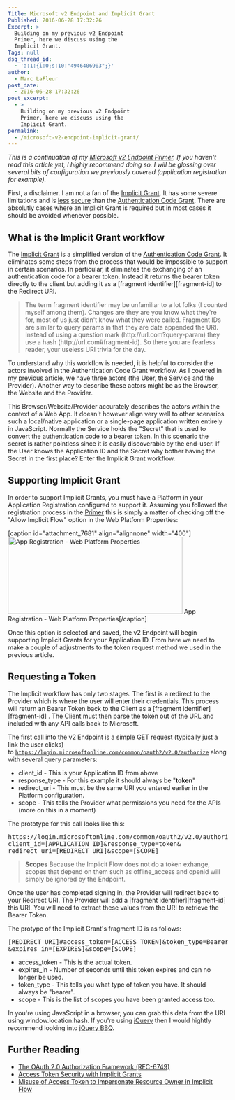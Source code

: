 ```yaml
---
Title: Microsoft v2 Endpoint and Implicit Grant
Published: 2016-06-28 17:32:26
Excerpt: >
  Building on my previous v2 Endpoint
  Primer, here we discuss using the
  Implicit Grant.
Tags: null
dsq_thread_id:
  - 'a:1:{i:0;s:10:"4946406903";}'
author:
  - Marc LaFleur
post_date:
  - 2016-06-28 17:32:26
post_excerpt:
  - >
    Building on my previous v2 Endpoint
    Primer, here we discuss using the
    Implicit Grant.
permalink:
  - /microsoft-v2-endpoint-implicit-grant/
---
```

<em>This is a continuation of my <a href="http://massivescale.com/microsoft-v2-endpoint-primer">Microsoft v2 Endpoint Primer</a>. If you haven't read this article yet, I highly recommend doing so. I will be glossing over several bits of configuration we previously covered (application registration for example).</em>

First, a disclaimer. I am not a fan of the <a href="http://tools.ietf.org/html/rfc6749#section-1.3.2">Implicit Grant</a>. It has some severe limitations and is <a href="http://tools.ietf.org/html/rfc6749#section-10.3">less</a> <a href="http://tools.ietf.org/html/rfc6749#section-10.16">secure</a> than the <a href="http://tools.ietf.org/html/rfc6749#section-1.3.1">Authentication Code Grant</a>. There are absolutly cases where an Implicit Grant is required but in most cases it should be avoided whenever possible.

<h2>What is the Implicit Grant workflow</h2>

The <a href="http://tools.ietf.org/html/rfc6749#section-1.3.2">Implicit Grant</a> is a simplified version of the <a href="http://tools.ietf.org/html/rfc6749#section-1.3.1">Authentication Code Grant</a>. It eliminates some steps from the process that would be impossible to support in certain scenarios. In particular, it eliminates the exchanging of an authentication code for a bearer token. Instead it returns the bearer token directly to the client but adding it as a [fragment identifier][fragment-id] to the Redirect URI.

<blockquote>
  The term fragment identifier may be unfamiliar to a lot folks (I counted myself among them). Changes are they are you know what they're for,  most of us just didn't know what they were called. Fragment IDs are similar to query params in that they are data appended the URI. Instead of using a question mark (http://url.com?query-param) they use a hash (http://url.com#fragment-id). So there you are fearless reader, your useless URI trivia for the day.
</blockquote>

To understand why this workflow is needed, it is helpful to consider the actors involved in the Authentication Code Grant workflow. As I covered in my <a href="http://massivescale.com/microsoft-v2-endpoint-primer">previous article</a>, we have three actors (the User, the Service and the Provider). Another way to describe these actors might be as the Browser, the Website and the Provider.

This Browser/Website/Provider accurately describes the actors within the context of a Web App. It doesn't however align very well to other scenarios such a local/native application or a single-page application written entirely in JavaScript. Normally the Service holds the "Secret" that is used to convert the authentication code to a bearer token. In this scenario the secret is rather pointless since it is easily discoverable by the end-user. If the User knows the Application ID and the Secret why bother having the Secret in the first place? Enter the Implicit Grant workflow.

<h2>Supporting Implicit Grant</h2>

In order to support Implicit Grants, you must have a Platform in your Application Registration configured to support it. Assuming you followed the registration process in the <a href="http://massivescale.com/microsoft-v2-endpoint-primer">Primer</a> this is simply a matter of checking off the "Allow Implicit Flow" option in the Web Platform Properties:

[caption id="attachment_7681" align="alignnone" width="400"]<img src="https://massivescale.blob.core.windows.net/blogmedia/2016/06/apps-dev-web-platform.png" alt="App Registration - Web Platform Properties" width="400" height="176" class="size-full wp-image-7681" /> App Registration - Web Platform Properties[/caption]

Once this option is selected and saved, the v2 Endpoint will begin supporting Implicit Grants for your Application ID. From here we need to make a couple of adjustments to the token request method we used in the previous article.

<h2>Requesting a Token</h2>

The Implicit workflow has only two stages. The first is a redirect to the Provider which is where the user will enter their credentials. This process will return an Bearer Token  back to the Client as a [fragment identifier][fragment-id] . The Client must then parse the token out of the URL and included with any API calls back to Microsoft.

The first call into the v2 Endpoint is a simple GET request (typically just a link the user clicks) to <code>https://login.microsoftonline.com/common/oauth2/v2.0/authorize</code> along with several query parameters:

<ul>
<li>client_id - This is your Application ID from above</li>
<li>response_type - For this example it should always be "<strong>token</strong>" </li>
<li>redirect_uri - This must be the same URI you entered earlier in the Platform configuration.</li>
<li>scope - This tells the Provider what permissions you need for the APIs (more on this in a moment)</li>
</ul>

The prototype for this call looks like this:

<pre>https://login.microsoftonline.com/common/oauth2/v2.0/authorize?
client_id=[APPLICATION ID]&amp;response_type=token&amp;
redirect_uri=[REDIRECT URI]&amp;scope=[SCOPE]</pre>

<blockquote>
  <strong>Scopes</strong>
  Because the Implicit Flow does not do a token exhange, scopes that depend on them such as offline_access and openid will simply be ignored by the Endpoint.
</blockquote>

Once the user has completed signing in, the Provider will redirect back to your Redirect URI. The Provider will add a [fragment identifier][fragment-id]   this URI.  You will need to extract these values from the URI to retrieve the Bearer Token.

The protype of the Implicit Grant's fragment ID is as follows:

<pre>[REDIRECT URI]#access_token=[ACCESS TOKEN]&token_type=Bearer
&expires_in=[EXPIRES]&scope=[SCOPE]</pre>

<ul>
<li>access_token - This is the actual token.</li>
<li>expires_in - Number of seconds until this token expires and can no longer be used.</li>
<li>token_type - This tells you what type of token you have. It should always be "bearer".</li>
<li>scope - This is the list of scopes you have been granted access too.</li>
</ul>

In you're using JavaScript in a browser, you can grab this data from the URI using window.location.hash. If you're using <a href="http://jquery.org">jQuery</a> then I would hightly recommend looking into <a href="http://benalman.com/projects/jquery-bbq-plugin/">jQuery BBQ</a>.

<h2>Further Reading</h2>

<ul>
<li><a href="http://tools.ietf.org/html/rfc6749">The OAuth 2.0 Authorization Framework (RFC-6749)</a></li>
<li><a href="http://tools.ietf.org/html/rfc6749#section-10.3">Access Token Security with Implicit Grants</a></li>
<li><a href="http://tools.ietf.org/html/rfc6749#section-10.16">Misuse of Access Token to Impersonate Resource Owner in Implicit Flow</a></li>
</ul>